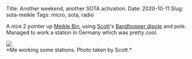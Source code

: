 Title: Another weekend, another SOTA activation.
Date: 2020-10-11
Slug: sota-meikle
Tags: micro, sota, radio

A nice 2 pointer up [Meikle Bin](https://summits.sota.org.uk/summit/GM/SS-129), using [Scott](https://0x2a.tw/)'s [Bandhopper dipole](https://www.sotabeams.co.uk/antennas/) and pole. Managed to work a station in Germany which was pretty cool.

<img src="/media/images/2020-10-11 sota/working stations.jpg" />
<br />
*Me working some stations. Photo taken by Scott.*
